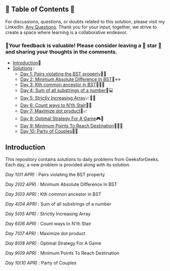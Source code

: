 ## 📜 Table of Contents 📜

For discussions, questions, or doubts related to this solution, please visit my LinkedIn: [Any Questions](https://www.linkedin.com/in/het-patel-8b110525a/). Thank you for your input, together, we strive to create a space where learning is a collaborative endeavor.

### 🔮Your feedback is valuable! Please consider leaving a 🌟 star 🌟 and sharing your thoughts in the comments.

- [Introduction](https://github.com/Hunterdii/GeeksforGeeks-POTD/blob/main/README.md)📝
- [Solutions](https://github.com/Hunterdii/GeeksforGeeks-POTD/tree/main/April%202024%20GFG%20SOLUTION)💡
  - [Day 1: Pairs violating the BST property](https://github.com/Hunterdii/GeeksforGeeks-POTD/blob/main/April%202024%20GFG%20SOLUTION/01(April)%20Pairs%20violating%20the%20BST%20property.md)🌳🚫
  - [Day 2: Minimum Absolute Difference In BST](https://github.com/Hunterdii/GeeksforGeeks-POTD/blob/main/April%202024%20GFG%20SOLUTION/02(April)%20Minimum%20Absolute%20Difference%20In%20BST.md)🌳↔️
  - [Day 3: Kth common ancestor in BST](https://github.com/Hunterdii/GeeksforGeeks-POTD/blob/main/April%202024%20GFG%20SOLUTION/03(April)%20Kth%20common%20ancestor%20in%20BST.md)🌳🕵️‍♂️
  - [Day 4: Sum of all substrings of a number](https://github.com/Hunterdii/GeeksforGeeks-POTD/blob/main/April%202024%20GFG%20SOLUTION/04(April)%20Sum%20of%20all%20substrings%20of%20a%20number.md)🔢💻
  - [Day 5: Strictly Increasing Array](https://github.com/Hunterdii/GeeksforGeeks-POTD/blob/main/April%202024%20GFG%20SOLUTION/05(April)%20Strictly%20Increasing%20Array.md)📈🔼🔢
  - [Day 6: Count ways to N'th Stair](https://github.com/Hunterdii/GeeksforGeeks-POTD/blob/main/April%202024%20GFG%20SOLUTION/06(April)%20Count%20Ways%20to%20N'th%20Stair.md)🔢🎢
  - [Day 7: Maximize dot product](https://github.com/Hunterdii/GeeksforGeeks-POTD/blob/main/April%202024%20GFG%20SOLUTION/07(April)%20Maximize%20dot%20product.md)🎯📈
  - [Day 8: Optimal Strategy For A Game](https://github.com/Hunterdii/GeeksforGeeks-POTD/blob/main/April%202024%20GFG%20SOLUTION/08(April)%20Optimal%20Strategy%20For%20A%20Game.md)🎮🤔
  - [Day 9: Minimum Points To Reach Destination](https://github.com/Hunterdii/GeeksforGeeks-POTD/blob/main/April%202024%20GFG%20SOLUTION/09(April)%20Minimum%20Points%20To%20Reach%20Destination.md)🏃‍♂️🎯
  - [Day 10: Party of Couples](https://github.com/Hunterdii/GeeksforGeeks-POTD/blob/main/April%202024%20GFG%20SOLUTION/10(April)%20Party%20of%20Couples.md)👫🥂
## Introduction

This repository contains solutions to daily problems from GeeksforGeeks. Each day, a new problem is provided along with its solution.

*Day 1(01 APR) :* Pairs violating the BST property

*Day 2(02 APR) :* Minimum Absolute Difference In BST

*Day 3(03 APR) :* Kth common ancestor in BST

*Day 4(04 APR) :* Sum of all substrings of a number

*Day 5(05 APR) :* Strictly Increasing Array

*Day 6(06 APR) :* Count ways to N'th Stair

*Day 7(07 APR) :* Maximize dot product

*Day 8(08 APR) :* Optimal Strategy For A Game

*Day 9(09 APR) :* Minimum Points To Reach Destination

*Day 10(10 APR) :* Party of Couples
